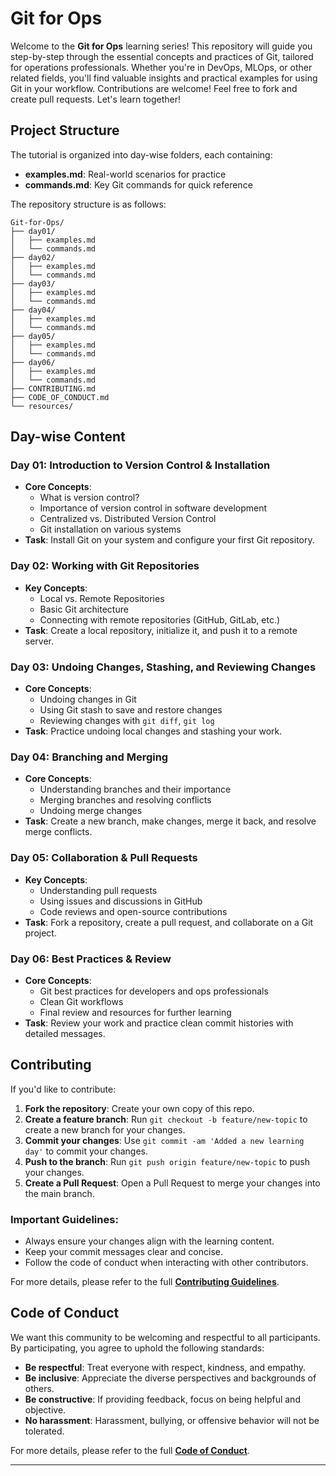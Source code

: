 
# Git for Ops

Welcome to the **Git for Ops** learning series! This repository will guide you step-by-step through the essential concepts and practices of Git, tailored for operations professionals. Whether you're in DevOps, MLOps, or other related fields, you'll find valuable insights and practical examples for using Git in your workflow. Contributions are welcome! Feel free to fork and create pull requests. Let's learn together!

## Project Structure

The tutorial is organized into day-wise folders, each containing:

- **examples.md**: Real-world scenarios for practice
- **commands.md**: Key Git commands for quick reference

The repository structure is as follows:

```
Git-for-Ops/
├── day01/
│   ├── examples.md
│   └── commands.md
├── day02/
│   ├── examples.md
│   └── commands.md
├── day03/
│   ├── examples.md
│   └── commands.md
├── day04/
│   ├── examples.md
│   └── commands.md
├── day05/
│   ├── examples.md
│   └── commands.md
├── day06/
│   ├── examples.md
│   └── commands.md
├── CONTRIBUTING.md
├── CODE_OF_CONDUCT.md
└── resources/
```

## Day-wise Content

### Day 01: Introduction to Version Control & Installation
- **Core Concepts**:
  - What is version control?
  - Importance of version control in software development
  - Centralized vs. Distributed Version Control
  - Git installation on various systems
- **Task**: Install Git on your system and configure your first Git repository.

### Day 02: Working with Git Repositories
- **Key Concepts**:
  - Local vs. Remote Repositories
  - Basic Git architecture
  - Connecting with remote repositories (GitHub, GitLab, etc.)
- **Task**: Create a local repository, initialize it, and push it to a remote server.

### Day 03: Undoing Changes, Stashing, and Reviewing Changes
- **Core Concepts**:
  - Undoing changes in Git
  - Using Git stash to save and restore changes
  - Reviewing changes with `git diff`, `git log`
- **Task**: Practice undoing local changes and stashing your work.

### Day 04: Branching and Merging
- **Core Concepts**:
  - Understanding branches and their importance
  - Merging branches and resolving conflicts
  - Undoing merge changes
- **Task**: Create a new branch, make changes, merge it back, and resolve merge conflicts.

### Day 05: Collaboration & Pull Requests
- **Key Concepts**:
  - Understanding pull requests
  - Using issues and discussions in GitHub
  - Code reviews and open-source contributions
- **Task**: Fork a repository, create a pull request, and collaborate on a Git project.

### Day 06: Best Practices & Review
- **Core Concepts**:
  - Git best practices for developers and ops professionals
  - Clean Git workflows
  - Final review and resources for further learning
- **Task**: Review your work and practice clean commit histories with detailed messages.

## Contributing

If you'd like to contribute:

1. **Fork the repository**: Create your own copy of this repo.
2. **Create a feature branch**: Run `git checkout -b feature/new-topic` to create a new branch for your changes.
3. **Commit your changes**: Use `git commit -am 'Added a new learning day'` to commit your changes.
4. **Push to the branch**: Run `git push origin feature/new-topic` to push your changes.
5. **Create a Pull Request**: Open a Pull Request to merge your changes into the main branch.

### Important Guidelines:
- Always ensure your changes align with the learning content.
- Keep your commit messages clear and concise.
- Follow the code of conduct when interacting with other contributors.

For more details, please refer to the full **[Contributing Guidelines](CONTRIBUTING.md)**.

## Code of Conduct

We want this community to be welcoming and respectful to all participants. By participating, you agree to uphold the following standards:

- **Be respectful**: Treat everyone with respect, kindness, and empathy.
- **Be inclusive**: Appreciate the diverse perspectives and backgrounds of others.
- **Be constructive**: If providing feedback, focus on being helpful and objective.
- **No harassment**: Harassment, bullying, or offensive behavior will not be tolerated.

For more details, please refer to the full **[Code of Conduct](CODE_OF_CONDUCT.md)**.

---
